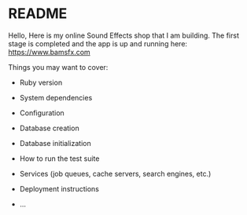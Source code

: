 # README

Hello,
Here is my online Sound Effects shop that I am building. The first stage is completed and the app is up and running here: https://www.bamsfx.com


Things you may want to cover:

* Ruby version

* System dependencies

* Configuration

* Database creation

* Database initialization

* How to run the test suite

* Services (job queues, cache servers, search engines, etc.)

* Deployment instructions

* ...
